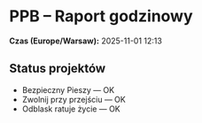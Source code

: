 # PPB – Raport godzinowy
**Czas (Europe/Warsaw):** 2025-11-01 12:13

## Status projektów
- Bezpieczny Pieszy — OK
- Zwolnij przy przejściu — OK
- Odblask ratuje życie — OK

